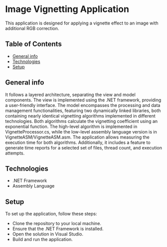 # Image Vignetting Application
This application is designed for applying a vignette effect to an image with additional RGB correction. 
## Table of Contents
* [General info](#general-info)
* [Technologies](#technologies)
* [Setup](#setup)
## General info
It follows a layered architecture, separating the view and model components. The view is implemented using the .NET framework, providing a user-friendly interface. The model encompasses the processing and data management functionalities, featuring two dynamically linked libraries, both containing nearly identical vignetting algorithms implemented in different technologies. Both algorithms calculate the vignetting coefficient using an exponential function. The high-level algorithm is implemented in VignetteProcessor.cs, while the low-level assembly language version is in VignetteASM/VignetteASM.asm. The application allows measuring the execution time for both algorithms. Additionally, it includes a feature to generate time reports for a selected set of files, thread count, and execution attempts.
## Technologies
* .NET Framework
* Assembly Language
## Setup
To set up the application, follow these steps:
* Clone the repository to your local machine.
* Ensure that the .NET Framework is installed.
* Open the solution in Visual Studio.
* Build and run the application.
